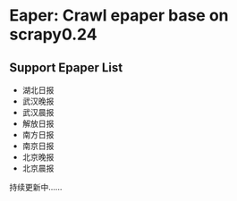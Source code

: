 Eaper: Crawl epaper base on scrapy0.24
=========================

Support Epaper List
-------------------------
* 湖北日报
* 武汉晚报
* 武汉晨报
* 解放日报
* 南方日报
* 南京日报
* 北京晚报
* 北京晨报

持续更新中......

